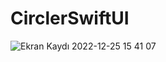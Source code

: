 # CirclerSwiftUI

![Ekran Kaydı 2022-12-25 15 41 07](https://user-images.githubusercontent.com/28389250/209468331-505aac66-695c-489f-953a-c8194b7d3263.gif)
